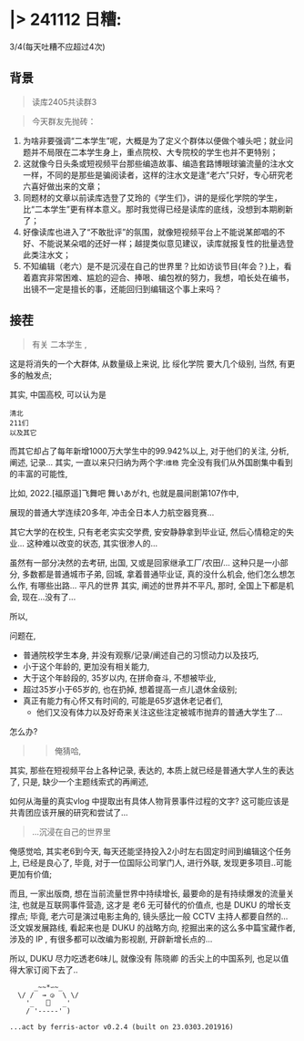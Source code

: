 # |> 241112 日糟:
3/4(每天吐糟不应超过4次)

## 背景
> 读库2405共读群3

> 今天群友先抛砖：

1. 为啥非要强调“二本学生”呢，大概是为了定义个群体以便做个噱头吧；就业问题并不局限在二本学生身上，重点院校、大专院校的学生也并不更特别；
1. 这就像今日头条或短视频平台那些编造故事、编造套路博眼球骗流量的注水文一样，不同的是那些是骗阅读者，这样的注水文是逢“老六”只好，专心研究老六喜好做出来的文章；
1. 同题材的文章以前读库选登了艾玲的《学生们》，讲的是绥化学院的学生，比“二本学生”更有样本意义。那时我觉得已经是读库的底线，没想到本期刷新了；
1. 好像读库也进入了“不敢批评”的氛围，就像短视频平台上不能说某郎唱的不好、不能说某朵唱的还好一样；越提类似意见建议，读库就报复性的批量选登此类注水文；
1. 不知编辑（老六）是不是沉浸在自己的世界里？比如访谈节目(年会？)上，看着嘉宾非常困难、尴尬的迎合、捧哏、编包袱的努力，我想，咱长处在编书，出镜不一定是擅长的事，还能回归到编辑这个事上来吗？


## 接茬

> 有关 二本学生 ,

这是将消失的一个大群体, 从数量级上来说, 比 绥化学院 要大几个级别,
当然, 有更多的触发点;

其实, 中国高校, 可以认为是 

    清北
    211们
    以及其它

而其它却占了每年新增1000万大学生中的99.942%以上,
对于他们的关注, 分析, 阐述, 记录...
其实, 一直以来只归纳为两个字:`维稳`
完全没有我们从外国剧集中看到的丰富的可能性,

比如, 2022.[福原遥]飞舞吧 舞いあがれ, 也就是晨间剧第107作中,

展现的普通大学连续20多年, 冲击全日本人力航空器竞赛...

其它大学的在校生, 只有老老实实交学费, 安安静静拿到毕业证, 然后心情稳定的失业...
这种难以改变的状态, 其实很渗人的...

虽然有一部分决然的去考研, 出国, 又或是回家继承工厂/农田/...
这种只是一小部分, 多数都是普通城市子弟,
回城, 拿着普通毕业证, 真的没什么机会,
他们怎么想怎么作, 有哪些出路...
平凡的世界 其实, 阐述的世界并不平凡, 那时, 全国上下都是机会,
现在...没有了...

所以, 

问题在, 

- 普通院校学生本身, 并没有观察/记录/阐述自己的习惯动力以及技巧,
- 小于这个年龄的, 更加没有相关能力,
- 大于这个年龄段的, 35岁以内, 在拼命奋斗, 不想被毕业,
- 超过35岁小于65岁的, 也在扔掉, 想着提高一点儿退休金级别;
- 真正有能力有心怀又有时间的, 可能是65岁退休老记者们,
    + 他们又没有体力以及好奇来关注这些注定被城市抛弃的普通大学生了...

怎么办?

>> 俺猜哈,

其实, 那些在短视频平台上各种记录, 表达的, 本质上就已经是普通大学人生的表达了,
只是, 缺少一个主题线索式的再阐述,

如何从海量的真实vlog 中提取出有具体人物背景事件过程的文字?
这可能应该是共青团应该开展的研究和尝试了...



> ...沉浸在自己的世界里

俺感觉哈, 其实老6到今天, 每天还能坚持投入2小时左右固定时间到编辑这个任务上,
已经是良心了,
毕竟, 对于一位国际公司掌门人,
进行外联, 发现更多项目..可能更加有价值;

而且, 一家出版商, 想在当前流量世界中持续增长, 最要命的是有持续爆发的流量关注,
也就是互联网事件营造, 这才是 老6 无可替代的价值点,
也是 DUKU 的增长支撑点;
毕竟, 老六可是演过电影主角的, 镜头感比一般 CCTV 主持人都要自然的...
泛文娱发展路线, 看起来也是 DUKU 的战略方向,
挖掘出来的这么多中篇宝藏作者, 涉及的 IP , 有很多都可以改编为影视剧,
开辟新增长点的...

所以, DUKU 尽力吃透老6味儿, 就像没有 陈晓卿 的舌尖上的中国系列,
也足以值得大家订阅下去了..



```
      _~~*∽~_
  \/ /  → ◶  \ \/
    '_   ⎕   _'
    / '-----' )

...act by ferris-actor v0.2.4 (built on 23.0303.201916)
```